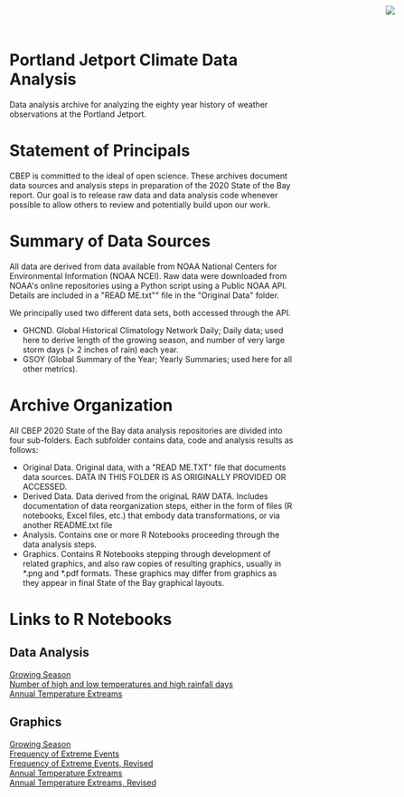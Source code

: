 # Portland Jetport Climate Data Analysis
<img
    src="https://www.cascobayestuary.org/wp-content/uploads/2014/04/logo_sm.jpg"
    style="position:absolute;top:10px;right:50px;" />

Data analysis archive for analyzing the eighty year history of weather observations at the Portland Jetport.

# Statement of Principals
CBEP is committed to the ideal of open science.  These archives document data sources and analysis steps in preparation of the 2020 State of the Bay report.  Our goal is to release raw data and data analysis code whenever possible to allow others to review and potentially build upon our work.

# Summary of Data Sources
All data are derived from data available from NOAA National Centers for Environmental Information (NOAA NCEI).  Raw data were downloaded from NOAA's online repositories using a Python script using a Public NOAA API.  Details are included in a "READ ME.txt"" file in the "Original Data" folder.

We principally used two different data sets, both accessed through the API.
- GHCND.  Global Historical Climatology Network Daily; Daily data; used here to derive length of the growing season, and number of very large storm days (> 2 inches of rain) each year.
- GSOY (Global Summary of the Year; Yearly Summaries; used here for all other metrics).

# Archive Organization
All CBEP 2020 State of the Bay data analysis repositories are divided into four sub-folders.  Each subfolder contains data, code and analysis results as follows:  

- Original Data.  Original data, with a "READ ME.TXT" file that documents data sources.  DATA IN THIS FOLDER IS AS ORIGINALLY PROVIDED OR ACCESSED.
- Derived Data.  Data derived from the originaL RAW DATA.  Includes documentation of data reorganization steps, either in the form of files (R notebooks, Excel files, etc.) that embody data transformations, or via another README.txt file
- Analysis.  Contains one or more R Notebooks proceeding through the data analysis steps.
- Graphics.  Contains R Notebooks stepping through development of related graphics, and also raw copies of resulting graphics, usually in \*.png and \*.pdf formats.  These graphics may differ from graphics as they appear in final State of the Bay graphical layouts.

# Links to R Notebooks
## Data Analysis
[Growing Season](./Analysis/Analysis_of_length_of_growing_season_3.Rmd)  
[Number of high and low temperatures and high rainfall days](Frequency_Analysis_2.Rmd)  
[Annual Temperature Extreams](Analysis_of_max_min_and_averages.Rmd)  

## Graphics
[Growing Season](length_of_growing_season_3.Rmd)  
[Frequency of Extreme Events](Frequency_Analysis_Graphics.Rmd)  
[Frequency of Extreme Events, Revised](Frequency-Analysis-Single-Graphics.Rmd)  
[Annual Temperature Extreams](max_min_and_averages.Rmd)  
[Annual Temperature Extreams, Revised](max_min_and_averages_single_graphics.Rmd)  

